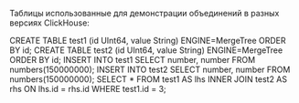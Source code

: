 
Таблицы использованные для демонстрации объединений в разных версиях ClickHouse:

CREATE TABLE test1 (id UInt64, value String) ENGINE=MergeTree ORDER BY id;
CREATE TABLE test2 (id UInt64, value String) ENGINE=MergeTree ORDER BY id;
INSERT INTO test1 SELECT number, number FROM numbers(150000000);
INSERT INTO test2 SELECT number, number FROM numbers(150000000);
SELECT * FROM test1 AS lhs INNER JOIN test2 AS rhs ON lhs.id = rhs.id WHERE test1.id = 3;

